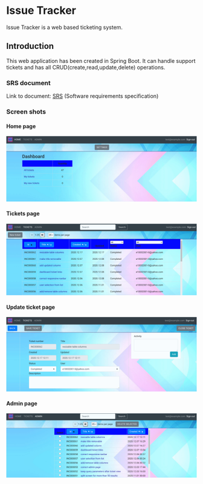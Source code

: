 # Issue Tracker

Issue Tracker is a web based ticketing system.


## Introduction

This web application has been created in Spring Boot. It can handle support tickets and has all CRUD(create,read,update,delete) operations.

### SRS document
Link to document: [SRS](https://github.com/ed-987/issue_tracker/blob/main/Issue_tracker_SRS.md) (Software requirements specification)

### Screen shots

#### Home page
![home](https://github.com/ed-987/issue_tracker/blob/main/screen_shots/home.png)

#### Tickets page
![tickets](https://github.com/ed-987/issue_tracker/blob/main/screen_shots/tickets.png)

#### Update ticket page
![update](https://github.com/ed-987/issue_tracker/blob/main/screen_shots/update.png)

#### Admin page
![admin](https://github.com/ed-987/issue_tracker/blob/main/screen_shots/admin.png)